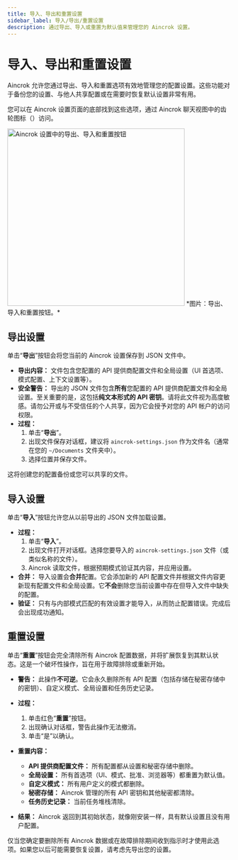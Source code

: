 ```yaml
---
title: 导入、导出和重置设置
sidebar_label: 导入/导出/重置设置
description: 通过导出、导入或重置为默认值来管理您的 Aincrok 设置。
---
```


# 导入、导出和重置设置

Aincrok 允许您通过导出、导入和重置选项有效地管理您的配置设置。这些功能对于备份您的设置、与他人共享配置或在需要时恢复默认设置非常有用。

您可以在 Aincrok 设置页面的底部找到这些选项，通过 Aincrok 聊天视图中的齿轮图标（<i class="codicon codicon-gear"></i>）访问。

<img src="/img/settings-management/settings-management.png" alt="Aincrok 设置中的导出、导入和重置按钮" width="400" />
*图片：导出、导入和重置按钮。*

## 导出设置

单击“**导出**”按钮会将您当前的 Aincrok 设置保存到 JSON 文件中。

- **导出内容：** 文件包含您配置的 API 提供商配置文件和全局设置（UI 首选项、模式配置、上下文设置等）。
- **安全警告：** 导出的 JSON 文件包含**所有**您配置的 API 提供商配置文件和全局设置。至关重要的是，这包括**纯文本形式的 API 密钥**。请将此文件视为高度敏感。请勿公开或与不受信任的个人共享，因为它会授予对您的 API 帐户的访问权限。
- **过程：**
    1.  单击“**导出**”。
    2.  出现文件保存对话框，建议将 `aincrok-settings.json` 作为文件名（通常在您的 `~/Documents` 文件夹中）。
    3.  选择位置并保存文件。

这将创建您的配置备份或您可以共享的文件。

## 导入设置

单击“**导入**”按钮允许您从以前导出的 JSON 文件加载设置。

- **过程：**
    1.  单击“**导入**”。
    2.  出现文件打开对话框。选择您要导入的 `aincrok-settings.json` 文件（或类似名称的文件）。
    3.  Aincrok 读取文件，根据预期模式验证其内容，并应用设置。
- **合并：** 导入设置会**合并**配置。它会添加新的 API 配置文件并根据文件内容更新现有配置文件和全局设置。它**不会**删除您当前设置中存在但导入文件中缺失的配置。
- **验证：** 只有与内部模式匹配的有效设置才能导入，从而防止配置错误。完成后会出现成功通知。

## 重置设置

单击“**重置**”按钮会完全清除所有 Aincrok 配置数据，并将扩展恢复到其默认状态。这是一个破坏性操作，旨在用于故障排除或重新开始。

- **警告：** 此操作**不可逆**。它会永久删除所有 API 配置（包括存储在秘密存储中的密钥）、自定义模式、全局设置和任务历史记录。

- **过程：**

    1.  单击红色“**重置**”按钮。
    2.  出现确认对话框，警告此操作无法撤消。
    3.  单击“是”以确认。

- **重置内容：**

    - **API 提供商配置文件：** 所有配置都从设置和秘密存储中删除。
    - **全局设置：** 所有首选项（UI、模式、批准、浏览器等）都重置为默认值。
    - **自定义模式：** 所有用户定义的模式都删除。
    - **秘密存储：** Aincrok 管理的所有 API 密钥和其他秘密都清除。
    - **任务历史记录：** 当前任务堆栈清除。

- **结果：** Aincrok 返回到其初始状态，就像刚安装一样，具有默认设置且没有用户配置。

仅当您确定要删除所有 Aincrok 数据或在故障排除期间收到指示时才使用此选项。如果您以后可能需要恢复设置，请考虑先导出您的设置。
